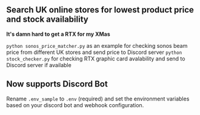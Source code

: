 ## Search UK online stores for lowest product price and stock availability 
**It's damn hard to get a RTX for my XMas**   

`python sonos_price_matcher.py` as an example for checking sonos beam price from different UK stores and send price to Discord server
`python stock_checker.py` for checking RTX graphic card avalability and send to Discord server if available


## Now supports Discord Bot
Rename `.env_sample` to `.env` (required) and set the environment variables based on your discord bot and webhook configuration. 
